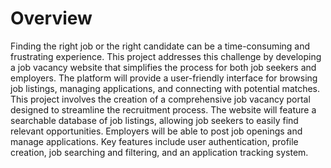 # Overview
Finding the right job or the right candidate can be a time-consuming and frustrating experience.  This project addresses this challenge by developing a job vacancy website that simplifies the process for both job seekers and employers.  The platform will provide a user-friendly interface for browsing job listings, managing applications, and connecting with potential matches.
      This project involves the creation of a comprehensive job vacancy portal designed to streamline the recruitment process.  The website will feature a searchable database of job listings, allowing job seekers to easily find relevant opportunities.  Employers will be able to post job openings and manage applications.  Key features include user authentication, profile creation, job searching and filtering, and an application tracking system.

  


